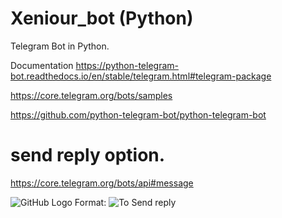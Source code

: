 # Xeniour_bot (Python)
Telegram Bot in Python.

Documentation
https://python-telegram-bot.readthedocs.io/en/stable/telegram.html#telegram-package

https://core.telegram.org/bots/samples

https://github.com/python-telegram-bot/python-telegram-bot
  # send reply option.

https://core.telegram.org/bots/api#message

![GitHub Logo](/images/logo.png)
Format: ![To Send reply](https://help.appfollow.io/article/336-telegram-reply-bot)
